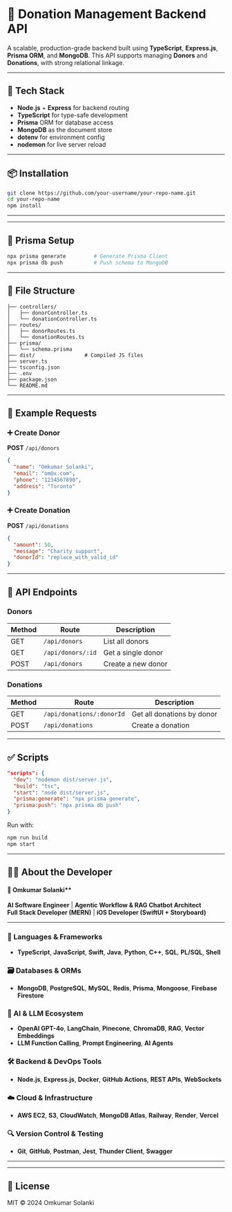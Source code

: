 # 🎯 Donation Management Backend API

A scalable, production-grade backend built using **TypeScript**, **Express.js**, **Prisma ORM**, and **MongoDB**. This API supports managing **Donors** and **Donations**, with strong relational linkage.

---

## 🚀 Tech Stack

- **Node.js** + **Express** for backend routing
- **TypeScript** for type-safe development
- **Prisma** ORM for database access
- **MongoDB** as the document store
- **dotenv** for environment config
- **nodemon** for live server reload

---

## 📦 Installation

```bash
git clone https://github.com/your-username/your-repo-name.git
cd your-repo-name
npm install
```

---

---

## 🔧 Prisma Setup

```bash
npx prisma generate         # Generate Prisma Client
npx prisma db push          # Push schema to MongoDB
```

---

## 📁 File Structure

```
├── controllers/
│   ├── donorController.ts
│   └── donationController.ts
├── routes/
│   ├── donorRoutes.ts
│   └── donationRoutes.ts
├── prisma/
│   └── schema.prisma
├── dist/                # Compiled JS files
├── server.ts
├── tsconfig.json
├── .env
├── package.json
└── README.md
```

---

## 📜 Example Requests

### ➕ Create Donor

**POST** `/api/donors`

```json
{
  "name": "Omkumar Solanki",
  "email": "om@x.com",
  "phone": "1234567890",
  "address": "Toronto"
}
```

### ➕ Create Donation

**POST** `/api/donations`

```json
{
  "amount": 50,
  "message": "Charity support",
  "donorId": "replace_with_valid_id"
}
```

---

## 🔗 API Endpoints

### Donors

| Method | Route                 | Description           |
|--------|-----------------------|-----------------------|
| GET    | `/api/donors`         | List all donors       |
| GET    | `/api/donors/:id`     | Get a single donor    |
| POST   | `/api/donors`         | Create a new donor    |

### Donations

| Method | Route                     | Description               |
|--------|---------------------------|---------------------------|
| GET    | `/api/donations/:donorId` | Get all donations by donor |
| POST   | `/api/donations`          | Create a donation         |

---

## ✅ Scripts

```json
"scripts": {
  "dev": "nodemon dist/server.js",
  "build": "tsc",
  "start": "node dist/server.js",
  "prisma:generate": "npx prisma generate",
  "prisma:push": "npx prisma db push"
}
```

Run with:

```bash
npm run build
npm start
```


---

## 👨‍💻 About the Developer

#### 🧠 Omkumar Solanki**  
**AI Software Engineer** | **Agentic Workflow & RAG Chatbot Architect**  
**Full Stack Developer (MERN)** | **iOS Developer (SwiftUI + Storyboard)**  

---

### 🧩 Languages & Frameworks  
- **TypeScript**, **JavaScript**, **Swift**, **Java**, **Python**, **C++**, **SQL**, **PL/SQL**, **Shell**

### 🗃️ Databases & ORMs  
- **MongoDB**, **PostgreSQL**, **MySQL**, **Redis**, **Prisma**, **Mongoose**, **Firebase Firestore**

### 🤖 AI & LLM Ecosystem  
- **OpenAI GPT-4o**, **LangChain**, **Pinecone**, **ChromaDB**, **RAG**, **Vector Embeddings**  
- **LLM Function Calling**, **Prompt Engineering**, **AI Agents**

### 🛠️ Backend & DevOps Tools  
- **Node.js**, **Express.js**, **Docker**, **GitHub Actions**, **REST APIs**, **WebSockets**

### ☁️ Cloud & Infrastructure  
- **AWS EC2**, **S3**, **CloudWatch**, **MongoDB Atlas**, **Railway**, **Render**, **Vercel**

### 🔍 Version Control & Testing  
- **Git**, **GitHub**, **Postman**, **Jest**, **Thunder Client**, **Swagger**

---

---

## 📘 License

MIT © 2024 Omkumar Solanki
